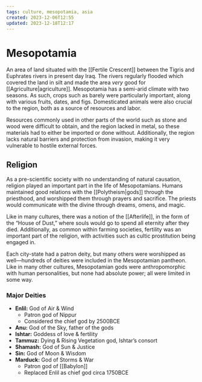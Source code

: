 ```yaml
---
tags: culture, mesopotamia, asia
created: 2023-12-06T12:55
updated: 2023-12-18T12:17
---
```


# Mesopotamia

An area of land situated with the [[Fertile Crescent]] between the Tigris and Euphrates rivers in present day Iraq. The rivers regularly flooded which covered the land in silt and made the area _very_ good for [[Agriculture|agriculture]]. Mesopotamia has a semi-arid climate with two seasons. As such, crops such as barely were particularly important, along with various fruits, dates, and figs. Domesticated animals were also crucial to the region, both as a source of resources and labor.

Resources commonly used in other parts of the world such as stone and wood were difficult to obtain, and the region lacked in metal, so these materials had to either be imported or done without. Additionally, the region lacks natural barriers and protection from invasion, making it very vulnerable to hostile external forces.

## Religion

As a pre-scientific society with no understanding of natural causation, religion played an important part in the life of Mesopotamians. Humans maintained good relations with the [[Polytheism|gods]] through the priesthood, and worshipped them through prayers and sacrifice. The priests would communicate with the divine through dreams, omens, and magic.

Like in many cultures, there was a notion of the [[Afterlife]], in the form of the “House of Dust,” where souls would go to spend all eternity after they died. Additionally, as common within farming societies, fertility was an important part of the religion, with activities such as cultic prostitution being engaged in.

Each city-state had a patron deity, but many others were worshipped as well—hundreds of deities were included in the Mesopotamian pantheon. Like in many other cultures, Mesopotamian gods were anthropomorphic with human personalities, but none had absolute power; all were limited in some way.

### Major Deities

- **Enlil:** God of Air & Wind
    - Patron god of Nippur
    - Considered the chief god by 2500BCE
- **Anu:** God of the Sky, father of the gods
- **Ishtar:** Goddess of love & fertility
- **Tammuz:** Dying & Rising Vegetation god, Ishtar’s consort
- **Shamash:** God of Sun & Justice
- **Sin:** God of Moon & Wisdom
- **Marduck:** God of Storms & War
    - Patron god of [[Babylon]]
    - Replaced Enlil as chief god circa 1750BCE
